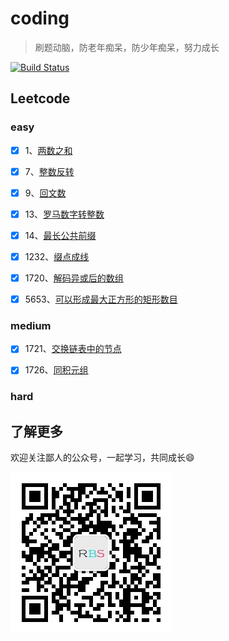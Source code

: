 # coding

> 刷题动脑，防老年痴呆，防少年痴呆，努力成长

[![Build Status](https://travis-ci.com/ataola/coding.svg?branch=master)](./coverage/lcov-report/index.html)

## Leetcode

### easy

- [x] 1、[两数之和](./note/leetcode/1-two-sum.md)

- [x] 7、[整数反转](./note/leetcode/7-reverse-integer.md)

- [x] 9、[回文数](./note/leetcode/9-palindrome-number.md)

- [x] 13、[罗马数字转整数](./note/leetcode/13-roman-to-integer.md)

- [x] 14、[最长公共前缀](./note/leetcode/14-longest-common-prefix.md)

- [x] 1232、[缀点成线](./note/leetcode/1232-check-if-it-is-a-straight-line.md)

- [x] 1720、[解码异或后的数组](./note/leetcode/1720-decode-xored-array.md)

- [x] 5653、[可以形成最大正方形的矩形数目](./note/leetcode/5653-number-of-rectangles-that-can-form-the-largest-square.md)

### medium

- [x] 1721、[交换链表中的节点](./note/leetcode/1721-swapping-nodes-in-a-linked-list.md)

- [x] 1726、[同积元组](./note/leetcode/1726-tuple-with-same-product.md)

### hard

## 了解更多

欢迎关注鄙人的公众号，一起学习，共同成长:smile:

![](img/wechat-cnroadbridge.jpg)
